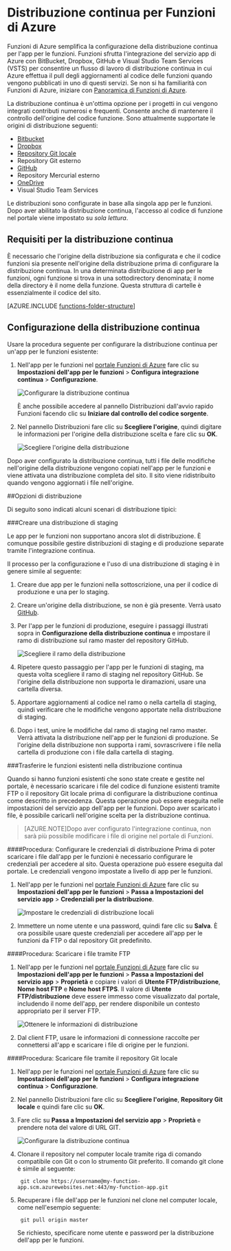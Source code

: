 <properties
   pageTitle="Distribuzione continua per Funzioni di Azure | Microsoft Azure"
   description="Per pubblicare Funzioni di Azure, usare le funzionalità di distribuzione continua del servizio app di Azure."
   services="azure-functions"
   documentationCenter="na"
   authors="ggailey777"
   manager="erikre"
   editor=""
   tags=""
   />

<tags
   ms.service="functions"
   ms.devlang="multiple"
   ms.topic="article"
   ms.tgt_pltfrm="multiple"
   ms.workload="na"
   ms.date="08/15/2016"
   ms.author="glenga"/>

# Distribuzione continua per Funzioni di Azure 

Funzioni di Azure semplifica la configurazione della distribuzione continua per l'app per le funzioni. Funzioni sfrutta l'integrazione del servizio app di Azure con BitBucket, Dropbox, GitHub e Visual Studio Team Services (VSTS) per consentire un flusso di lavoro di distribuzione continua in cui Azure effettua il pull degli aggiornamenti al codice delle funzioni quando vengono pubblicati in uno di questi servizi. Se non si ha familiarità con Funzioni di Azure, iniziare con [Panoramica di Funzioni di Azure](functions-overview.md).

La distribuzione continua è un'ottima opzione per i progetti in cui vengono integrati contributi numerosi e frequenti. Consente anche di mantenere il controllo dell'origine del codice funzione. Sono attualmente supportate le origini di distribuzione seguenti:

+ [Bitbucket](https://bitbucket.org/)
+ [Dropbox](https://bitbucket.org/)
+ [Repository Git locale](../app-service-web/app-service-deploy-local-git.md)
+ Repository Git esterno
+ [GitHub]
+ Repository Mercurial esterno
+ [OneDrive](https://onedrive.live.com/)
+ Visual Studio Team Services

Le distribuzioni sono configurate in base alla singola app per le funzioni. Dopo aver abilitato la distribuzione continua, l'accesso al codice di funzione nel portale viene impostato su *sola lettura*.

## Requisiti per la distribuzione continua

È necessario che l'origine della distribuzione sia configurata e che il codice funzioni sia presente nell'origine della distribuzione prima di configurare la distribuzione continua. In una determinata distribuzione di app per le funzioni, ogni funzione si trova in una sottodirectory denominata; il nome della directory è il nome della funzione. Questa struttura di cartelle è essenzialmente il codice del sito.

[AZURE.INCLUDE [functions-folder-structure](../../includes/functions-folder-structure.md)]

## Configurazione della distribuzione continua

Usare la procedura seguente per configurare la distribuzione continua per un'app per le funzioni esistente:

1. Nell'app per le funzioni nel [portale Funzioni di Azure](https://functions.azure.com/signin) fare clic su **Impostazioni dell'app per le funzioni** > **Configura integrazione continua** > **Configurazione**.

	![Configurare la distribuzione continua](./media/functions-continuous-deployment/setup-deployment.png)  

	È anche possibile accedere al pannello Distribuzioni dall'avvio rapido Funzioni facendo clic su **Iniziare dal controllo del codice sorgente**.

2. Nel pannello Distribuzioni fare clic su **Scegliere l'origine**, quindi digitare le informazioni per l'origine della distribuzione scelta e fare clic su **OK**.

	![Scegliere l'origine della distribuzione](./media/functions-continuous-deployment/choose-deployment-source.png)  

Dopo aver configurato la distribuzione continua, tutti i file delle modifiche nell'origine della distribuzione vengono copiati nell'app per le funzioni e viene attivata una distribuzione completa del sito. Il sito viene ridistribuito quando vengono aggiornati i file nell'origine.


##Opzioni di distribuzione

Di seguito sono indicati alcuni scenari di distribuzione tipici:

###Creare una distribuzione di staging

Le app per le funzioni non supportano ancora slot di distribuzione. È comunque possibile gestire distribuzioni di staging e di produzione separate tramite l'integrazione continua.

Il processo per la configurazione e l'uso di una distribuzione di staging è in genere simile al seguente:

1. Creare due app per le funzioni nella sottoscrizione, una per il codice di produzione e una per lo staging.

2. Creare un'origine della distribuzione, se non è già presente. Verrà usato [GitHub].
 
3. Per l'app per le funzioni di produzione, eseguire i passaggi illustrati sopra in **Configurazione della distribuzione continua** e impostare il ramo di distribuzione sul ramo master del repository GitHub.

	![Scegliere il ramo della distribuzione](./media/functions-continuous-deployment/choose-deployment-branch.png)  

4. Ripetere questo passaggio per l'app per le funzioni di staging, ma questa volta scegliere il ramo di staging nel repository GitHub. Se l'origine della distribuzione non supporta le diramazioni, usare una cartella diversa.
 
5. Apportare aggiornamenti al codice nel ramo o nella cartella di staging, quindi verificare che le modifiche vengono apportate nella distribuzione di staging.

6. Dopo i test, unire le modifiche dal ramo di staging nel ramo master. Verrà attivata la distribuzione nell'app per le funzioni di produzione. Se l'origine della distribuzione non supporta i rami, sovrascrivere i file nella cartella di produzione con i file dalla cartella di staging.

###Trasferire le funzioni esistenti nella distribuzione continua

Quando si hanno funzioni esistenti che sono state create e gestite nel portale, è necessario scaricare i file del codice di funzione esistenti tramite FTP o il repository Git locale prima di configurare la distribuzione continua come descritto in precedenza. Questa operazione può essere eseguita nelle impostazioni del servizio app dell'app per le funzioni. Dopo aver scaricato i file, è possibile caricarli nell'origine scelta per la distribuzione continua.

>[AZURE.NOTE]Dopo aver configurato l'integrazione continua, non sarà più possibile modificare i file di origine nel portale di Funzioni.

####Procedura: Configurare le credenziali di distribuzione
Prima di poter scaricare i file dall'app per le funzioni è necessario configurare le credenziali per accedere al sito. Questa operazione può essere eseguita dal portale. Le credenziali vengono impostate a livello di app per le funzioni.

1. Nell'app per le funzioni nel [portale Funzioni di Azure](https://functions.azure.com/signin) fare clic su **Impostazioni dell'app per le funzioni** > **Passa a Impostazioni del servizio app** > **Credenziali per la distribuzione**.

	![Impostare le credenziali di distribuzione locali](./media/functions-continuous-deployment/setup-deployment-credentials.png)  

2. Immettere un nome utente e una password, quindi fare clic su **Salva**. È ora possibile usare queste credenziali per accedere all'app per le funzioni da FTP o dal repository Git predefinito.

####Procedura: Scaricare i file tramite FTP

1. Nell'app per le funzioni nel [portale Funzioni di Azure](https://functions.azure.com/signin) fare clic su **Impostazioni dell'app per le funzioni** > **Passa a Impostazioni del servizio app** > **Proprietà** e copiare i valori di **Utente FTP/distribuzione**, **Nome host FTP** e **Nome host FTPS**. Il valore di **Utente FTP/distribuzione** deve essere immesso come visualizzato dal portale, includendo il nome dell'app, per rendere disponibile un contesto appropriato per il server FTP.

	![Ottenere le informazioni di distribuzione](./media/functions-continuous-deployment/get-deployment-credentials.png)  
    
2. Dal client FTP, usare le informazioni di connessione raccolte per connettersi all'app e scaricare i file di origine per le funzioni.

####Procedura: Scaricare file tramite il repository Git locale

1. Nell'app per le funzioni nel [portale Funzioni di Azure](https://functions.azure.com/signin) fare clic su **Impostazioni dell'app per le funzioni** > **Configura integrazione continua** > **Configurazione**.

2. Nel pannello Distribuzioni fare clic su **Scegliere l'origine**, **Repository Git locale** e quindi fare clic su **OK**.
 
3. Fare clic su **Passa a Impostazioni del servizio app** > **Proprietà** e prendere nota del valore di URL GIT.
    
	![Configurare la distribuzione continua](./media/functions-continuous-deployment/get-local-git-deployment-url.png)  

4. Clonare il repository nel computer locale tramite riga di comando compatibile con Git o con lo strumento Git preferito. Il comando git clone è simile al seguente:

		git clone https://username@my-function-app.scm.azurewebsites.net:443/my-function-app.git

5. Recuperare i file dell'app per le funzioni nel clone nel computer locale, come nell'esempio seguente:

		git pull origin master

	Se richiesto, specificare nome utente e password per la distribuzione dell'app per le funzioni.


[GitHub]: https://github.com/

<!---HONumber=AcomDC_0824_2016-->